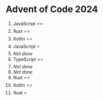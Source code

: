 # Advent of Code 2024

1. JavaScript ⭐⭐
2. Rust ⭐⭐
3. Kotlin ⭐⭐
4. JavaScript ⭐
5. _Not done_
6. TypeScript ⭐⭐
7. _Not done_
8. _Not done_
9. Rust ⭐⭐
10. Kotlin ⭐⭐
11. Rust ⭐
